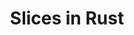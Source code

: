 ---
id: -slices
title: Slices in Rust
sidebar_label: Slices 
description: Learn what slices are, how they work, and why they are useful.
---